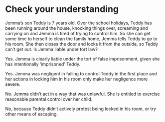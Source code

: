 # Check your understanding

Jemma’s son Teddy is 7 years old. Over the school holidays, Teddy has been running around the house, knocking things over, screaming and carrying on and Jemma is tired of trying to control him. So she can get some time to herself to clean the family home, Jemma tells Teddy to go to his room. She then closes the door and locks it from the outside, so Teddy can’t get out. Is Jemma liable under tort law?

Yes. Jemma is clearly liable under the tort of false imprisonment, given she has intentionally ‘imprisoned’ Teddy.

Yes. Jemma was negligent in failing to control Teddy in the first place and her actions in locking him in his room only make her negligence more severe.

No. Jemma didn’t act in a way that was unlawful. She is entitled to exercise reasonable parental control over her child.

No, because Teddy didn’t actively protest being locked in his room, or try other means of escaping.

[](https://www.futurelearn.com/courses/law-for-non-lawyers/3/quizzes/177762/introduction)